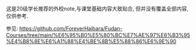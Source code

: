 这是20级学长推荐的外校note,与课堂基础内容大致贴合, 但并没有覆盖全部内容,仅供参考.

参见: https://github.com/ForeverHaibara/Fudan-Courses/tree/main/%E6%95%B0%E5%80%BC%E7%AE%97%E6%B3%95%E4%B8%8E%E6%A1%88%E4%BE%8B%E5%88%86%E6%9E%90